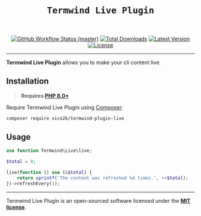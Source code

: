 <h1 align="center" style="border:none !important">
    <code>Termwind Live Plugin</code>
    <br>
    <br>
</h1>

<p align="center">
    <p align="center">
        <a href="https://github.com/xico2k/termwind-plugin-live/actions"><img alt="GitHub Workflow Status (master)" src="https://img.shields.io/github/workflow/status/xico2k/termwind-plugin-live/Tests/master"></a>
        <a href="https://packagist.org/packages/xico2k/termwind-plugin-live"><img alt="Total Downloads" src="https://img.shields.io/packagist/dt/xico2k/termwind-plugin-live"></a>
        <a href="https://packagist.org/packages/xico2k/termwind-plugin-live"><img alt="Latest Version" src="https://img.shields.io/packagist/v/xico2k/termwind-plugin-live"></a>
        <a href="https://packagist.org/packages/xico2k/termwind-plugin-live"><img alt="License" src="https://img.shields.io/packagist/l/xico2k/termwind-plugin-live"></a>
    </p>
</p>


------
**Termwind Live Plugin** allows you to make your cli content live.

## Installation

> **Requires [PHP 8.0+](https://php.net/releases/)**

Require Termwind Live Plugin using [Composer](https://getcomposer.org):

```bash
composer require xico2k/termwind-plugin-live
```

## Usage

```php
use function Termwind\Live\live;

$total = 0;

live(function () use (&$total) {
    return sprintf('The content was refreshed %d times.', ++$total);
})->refreshEvery(1);
```

---

Termwind Live Plugin is an open-sourced software licensed under the **[MIT license](https://opensource.org/licenses/MIT)**.
